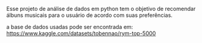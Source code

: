 Esse projeto de análise de dados em python tem o objetivo de recomendar álbuns musicais para o usuário de acordo com suas preferências.

a base de dados usadas pode ser encontrada em: https://www.kaggle.com/datasets/tobennao/rym-top-5000
